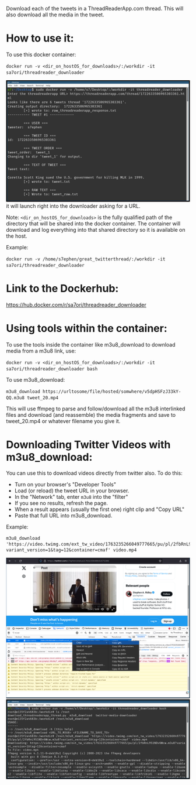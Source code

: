
Download each of the tweets in a ThreadReaderApp.com thread.
This will also download all the media in the tweet.

# How to use it:
To use this docker container:

`docker run -v <dir_on_hostOS_for_downloads>/:/workdir -it sa7ori/threadreader_downloader` 

![](readme_assets/threadreader_downloader_howto.png)
it will launch right into the downloader asking for a URL.

Note: `<dir_on_hostOS_for_downloads>` is the fully qualified path of the directory
that will be shared into the docker container. The container will download and
log everything into that shared directory so it is available on the host.

Example: 
 
`docker run -v /home/s7ephen/great_twitterthread/:/workdir -it sa7ori/threadreader_downloader`

# Link to the Dockerhub:
https://hub.docker.com/r/sa7ori/threadreader_downloader

# Using tools within the container:
To use the tools inside the container like m3u8_download to download
media from a m3u8 link, use:

`docker run -v <dir_on_hostOS_for_downloads>/:/workdir -it sa7ori/threadreader_downloader bash`

To use m3u8_download:

`m3u8_download https://urltosome/file/hosted/somwhere/v5dpHSFzJ33kY-QQ.m3u8 tweet_20.mp4`

This will use ffmpeg to parse and follow/download all the m3u8 interlinked files and download (and reassemble) the media fragments and save to tweet_20.mp4 or whatever filename you give it.

# Downloading Twitter Videos with m3u8_download:

You can use this to download videos directly from twitter also. To do this:
- Turn on your browser's "Developer Tools"
- Load (or reload) the tweet URL in your browser.
- In the "Network" tab, enter `m3u8` into the "filter"
- If you see no results, refresh the page.
- When a result appears (usually the first one) right clip and "Copy URL"
- Paste that full URL into m3u8_download.

Example:
```
m3u8_download 'https://video.twimg.com/ext_tw_video/1763235266049777665/pu/pl/2fbRnL9S1NDv6Wcw.m3u8?variant_version=1&tag=12&container=cmaf' video.mp4
```  
![](readme_assets/m3u8_download_howto.png)
![](readme_assets/m3u8_download_howto2.png)



